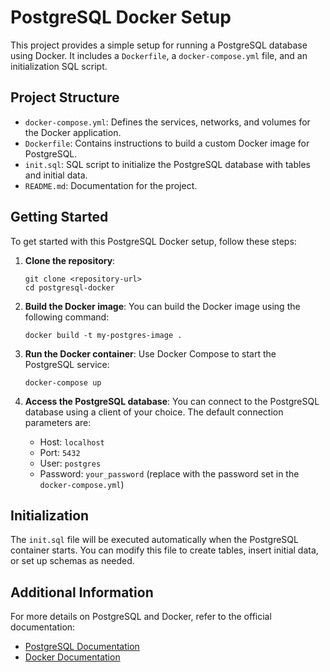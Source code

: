 # PostgreSQL Docker Setup

This project provides a simple setup for running a PostgreSQL database using Docker. It includes a `Dockerfile`, a `docker-compose.yml` file, and an initialization SQL script.

## Project Structure

- `docker-compose.yml`: Defines the services, networks, and volumes for the Docker application.
- `Dockerfile`: Contains instructions to build a custom Docker image for PostgreSQL.
- `init.sql`: SQL script to initialize the PostgreSQL database with tables and initial data.
- `README.md`: Documentation for the project.

## Getting Started

To get started with this PostgreSQL Docker setup, follow these steps:

1. **Clone the repository**:
   ```
   git clone <repository-url>
   cd postgresql-docker
   ```

2. **Build the Docker image**:
   You can build the Docker image using the following command:
   ```
   docker build -t my-postgres-image .
   ```

3. **Run the Docker container**:
   Use Docker Compose to start the PostgreSQL service:
   ```
   docker-compose up
   ```

4. **Access the PostgreSQL database**:
   You can connect to the PostgreSQL database using a client of your choice. The default connection parameters are:
   - Host: `localhost`
   - Port: `5432`
   - User: `postgres`
   - Password: `your_password` (replace with the password set in the `docker-compose.yml`)

## Initialization

The `init.sql` file will be executed automatically when the PostgreSQL container starts. You can modify this file to create tables, insert initial data, or set up schemas as needed.

## Additional Information

For more details on PostgreSQL and Docker, refer to the official documentation:
- [PostgreSQL Documentation](https://www.postgresql.org/docs/)
- [Docker Documentation](https://docs.docker.com/)